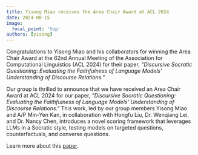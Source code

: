```yaml
---
title: Yisong Miao receives the Area Chair Award at ACL 2024
date: 2024-08-15
image:
  focal_point: 'top'
authors: [yisong]
---
```


Congratulations to Yisong Miao and his collaborators for winning the Area Chair Award at the 62nd Annual Meeting of the Association for Computational Linguistics (ACL 2024) for their paper, *"Discursive Socratic Questioning: Evaluating the Faithfulness of Language Models' Understanding of Discourse Relations."*

<!--more-->

Our group is thrilled to announce that we have received an Area Chair Award at ACL 2024 for our paper, *"Discursive Socratic Questioning: Evaluating the Faithfulness of Language Models' Understanding of Discourse Relations."* This work, led by our group members Yisong Miao and A/P Min-Yen Kan, in collaboration with Hongfu Liu, Dr. Wenqiang Lei, and Dr. Nancy Chen, introduces a novel scoring framework that leverages LLMs in a Socratic style, testing models on targeted questions, counterfactuals, and converse questions.

Learn more about this [paper](https://github.com/YisongMiao/DiSQ-Score).
